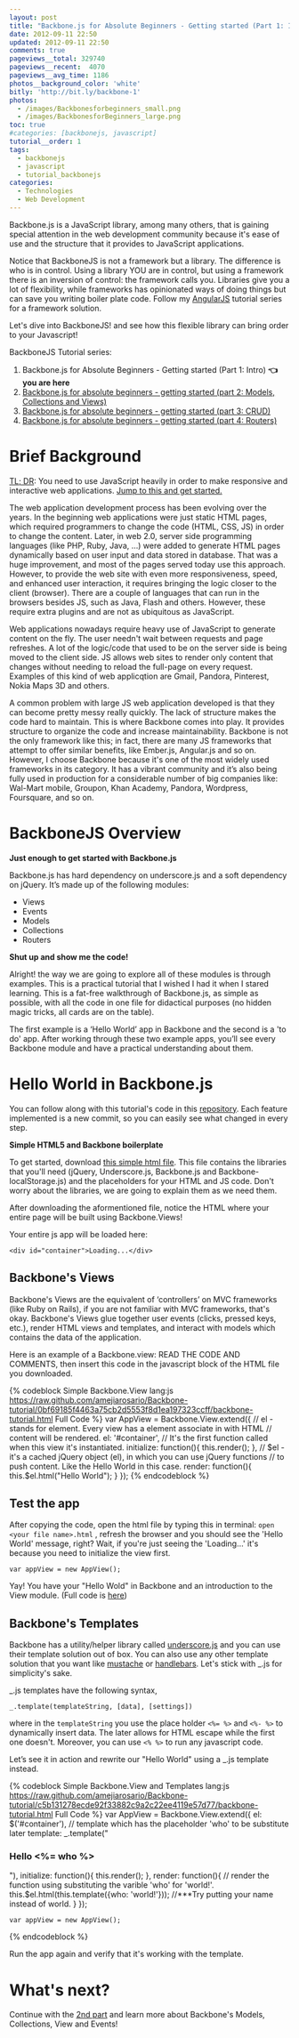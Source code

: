 ```yaml
---
layout: post
title: "Backbone.js for Absolute Beginners - Getting started (Part 1: Intro)"
date: 2012-09-11 22:50
updated: 2012-09-11 22:50
comments: true
pageviews__total: 329740
pageviews__recent:  4070
pageviews__avg_time: 1186
photos__background_color: 'white'
bitly: 'http://bit.ly/backbone-1'
photos:
  - /images/Backbonesforbeginners_small.png
  - /images/BackbonesforBeginners_large.png
toc: true
#categories: [backbonejs, javascript]
tutorial__order: 1
tags:
  - backbonejs
  - javascript
  - tutorial_backbonejs
categories:
  - Technologies
  - Web Development
---
```


Backbone.js is a JavaScript library, among many others, that is gaining special attention in the web development community because it's ease of use and the structure that it provides to JavaScript applications.

Notice that BackboneJS is not a framework but a library. The difference is who is in control. Using a library YOU are in control, but using a framework there is an inversion of control: the framework calls you. Libraries give you a lot of flexibility, while frameworks has opinionated ways of doing things but can save you writing boiler plate code. Follow my [AngularJS](/blog/categories/angularjs/) tutorial series for a framework solution.

Let's dive into BackboneJS! and see how this flexible library can bring order to your Javascript!

<!--More-->

BackboneJS Tutorial series:

1. Backbone.js for Absolute Beginners - Getting started (Part 1: Intro) **👈 you are here**
1. [Backbone.js for absolute beginners - getting started (part 2: Models, Collections and Views)](/blog/2012/09/13/backbone-js-for-absolute-beginners-getting-started-part-2/)
1. [Backbone.js for absolute beginners - getting started (part 3: CRUD)](/blog/2012/09/13/backbonejs-for-absolute-beginners-getting-started-part-3/)
1. [Backbone.js for absolute beginners - getting started (part 4: Routers)](/blog/2012/09/13/backbone-js-for-absolute-beginners-getting-started-part-4/)

# Brief Background

<a href="#start">TL; DR</a>: You need to use JavaScript heavily in order to make responsive and interactive web applications. <a href="#start">Jump to this and get started.</a>

The web application development process has been evolving over the years. In the beginning web applications were just static HTML pages, which required programmers to change the code (HTML, CSS, JS) in order to change the content. Later, in web 2.0, server side programming languages (like PHP, Ruby, Java, …) were added to generate HTML pages dynamically based on user input and data stored in database. That was a huge improvement, and most of the pages served today use this approach. However, to provide the web site with even more responsiveness, speed, and enhanced user interaction, it requires bringing the logic closer to the client (browser).  There are a couple of languages that can run in the browsers besides JS, such as Java, Flash and others. However, these require extra plugins and are not as ubiquitous as JavaScript.

Web applications nowadays require heavy use of JavaScript to generate content on the fly. The user needn't wait between requests and page refreshes. A lot of the logic/code that used to be on the server side is being moved to the client side. JS allows web sites to render only content that changes without needing to reload the full-page on every request. Examples of this kind of web applicqtion are Gmail, Pandora, Pinterest, Nokia Maps 3D and others.

A common problem with large JS web application developed is that they can become pretty messy really quickly. The lack of structure makes the code hard to maintain. This is where Backbone comes into play. It provides structure to organize the code and increase maintainability. Backbone is not the only framework like this; in fact, there are many JS frameworks that attempt to offer similar benefits, like Ember.js, Angular.js and so on. However, I choose Backbone because it's one of the most widely used frameworks in its category. It has a vibrant community and it’s also being fully used in production for a considerable number of big companies like: Wal-Mart mobile, Groupon, Khan Academy, Pandora, Wordpress, Foursquare, and so on.

<a id="start"></a>

# BackboneJS Overview

**Just enough to get started with Backbone.js**

Backbone.js has hard dependency on underscore.js and a soft dependency on jQuery. It’s made up of the following modules:

   * Views
   * Events
   * Models
   * Collections
   * Routers

**Shut up and show me the code!**

Alright! the way we are going to explore all of these modules is through examples. This is a practical tutorial that I wished I had it when I stared learning. This is a fat-free walkthrough of Backbone.js, as simple as possible, with all the code in one file for didactical purposes (no hidden magic tricks, all cards are on the table).

The first example is a ‘Hello World’ app in Backbone and the second is a 'to do' app. After working through these two example apps, you’ll see every Backbone module and have a practical understanding about them.


# Hello World in Backbone.js

You can follow along with this tutorial's code in this [repository](https://github.com/amejiarosario/Backbone-tutorial/commits/). Each feature implemented is a new commit, so you can easily see what changed in every step.

**Simple HTML5 and Backbone boilerplate**

To get started, download [this simple html file](https://raw.github.com/amejiarosario/Backbone-tutorial/439ff34409dfc01adca7f9f96efcd726295f1aac/backbone-tutorial.html). This file  contains the libraries that you'll need (jQuery, Underscore.js, Backbone.js and Backbone-localStorage.js) and the placeholders for your HTML and JS code. Don't worry about the libraries, we are going to explain them as we need them.

After downloading the aformentioned file, notice the HTML where your entire page will be built using Backbone.Views!

Your entire js app will be loaded here:

`<div id="container">Loading...</div>`

## Backbone's Views

Backbone's Views are the equivalent of ‘controllers’ on MVC frameworks (like Ruby on Rails), if you are not familiar with MVC frameworks, that's okay. Backbone's Views glue together user events (clicks, pressed keys, etc.), render HTML views and templates, and interact with models which contains the data of the application.

Here is an example of a Backbone.view: READ THE CODE AND COMMENTS, then insert this code in the javascript block of the HTML file you downloaded.

{% codeblock Simple Backbone.View lang:js https://raw.github.com/amejiarosario/Backbone-tutorial/0bf69185f4463a75cb2d5553f8d1ea197323ccff/backbone-tutorial.html Full Code %}
    var AppView = Backbone.View.extend({
      // el - stands for element. Every view has a element associate in with HTML
      //      content will be rendered.
      el: '#container',
      // It's the first function called when this view it's instantiated.
      initialize: function(){
        this.render();
      },
      // $el - it's a cached jQuery object (el), in which you can use jQuery functions
      //       to push content. Like the Hello World in this case.
      render: function(){
        this.$el.html("Hello World");
      }
    });
{% endcodeblock %}

## Test the app

After copying the code, open the html file by typing this in terminal: `open <your file name>.html` , refresh the browser and you should see the 'Hello World' message, right? Wait, if you're just seeing the 'Loading…' it's because you need to initialize the view first.

`var appView = new AppView();`

Yay! You have your "Hello Wold" in Backbone and an introduction to the View module. (Full code is [here](https://raw.github.com/amejiarosario/Backbone-tutorial/0bf69185f4463a75cb2d5553f8d1ea197323ccff/backbone-tutorial.html))

## Backbone's Templates

Backbone has a utility/helper library called [underscore.js](http://underscorejs.org/?utm_source=adrianmejia.com) and you can use their template solution out of box. You can also use any other template solution that you want like [mustache](https://github.com/janl/mustache.js) or [handlebars](https://github.com/wycats/handlebars.js). Let's stick with _.js for simplicity's sake.

_.js templates have the following syntax,

`_.template(templateString, [data], [settings])`

where in the `templateString` you use the place holder `<%= %>` and `<%- %>` to dynamically insert data. The later allows for HTML escape while the first one doesn't. Moreover, you can use `<% %>` to run any javascript code.

Let’s see it in action and rewrite our "Hello World" using a _.js template instead.

{% codeblock Simple Backbone.View and Templates lang:js https://raw.github.com/amejiarosario/Backbone-tutorial/c5b131278ecde92f33882c9a2c22ee4119e57d77/backbone-tutorial.html Full Code %}
    var AppView = Backbone.View.extend({
      el: $('#container'),
      // template which has the placeholder 'who' to be substitute later
      template: _.template("<h3>Hello <%= who %></h3>"),
      initialize: function(){
        this.render();
      },
      render: function(){
        // render the function using substituting the varible 'who' for 'world!'.
        this.$el.html(this.template({who: 'world!'}));
        //***Try putting your name instead of world.
      }
    });

    var appView = new AppView();
{% endcodeblock %}

Run the app again and verify that it's working with the template.

# What's next?
Continue with the [2nd part](/blog/2012/09/13/backbone-js-for-absolute-beginners-getting-started-part-2/) and learn more about Backbone's Models, Collections, View and Events!
